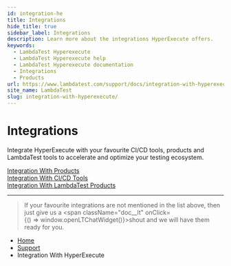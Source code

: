 ```yaml
---
id: integration-he
title: Integrations
hide_title: true
sidebar_label: Integrations
description: Learn more about the integrations HyperExecute offers.
keywords:
  - LambdaTest Hyperexecute
  - LambdaTest Hyperexecute help
  - LambdaTest Hyperexecute documentation
  - Integrations
  - Products
url: https://www.lambdatest.com/support/docs/integration-with-hyperexecute/
site_name: LambdaTest
slug: integration-with-hyperexecute/
---
```


<script type="application/ld+json"
      dangerouslySetInnerHTML={{ __html: JSON.stringify({
       "@context": "https://schema.org",
        "@type": "BreadcrumbList",
        "itemListElement": [{
          "@type": "ListItem",
          "position": 1,
          "name": "Home",
          "item": "https://www.lambdatest.com"
        },{
          "@type": "ListItem",
          "position": 2,
          "name": "Support",
          "item": "https://www.lambdatest.com/support/docs/"
        },{
          "@type": "ListItem",
          "position": 3,
          "name": "Integrations",
          "item": "https://www.lambdatest.com/support/docs/integration-with-hyperexecute/"
        }]
      })
    }}
></script>

# Integrations

Integrate HyperExecute with your favourite CI/CD tools, products and LambdaTest tools to accelerate and optimize your testing ecosystem. 

<div className="download_btn mb-10">
<a href="/support/docs/hyperexecute-integration-with-products/">Integration With Products</a>
</div>

<div className="download_btn mb-10">
<a href="/support/docs/hyperexecute-integration-with-ci-cd-tools/">Integration With CI/CD Tools</a>
</div>

<div className="download_btn mb-10">
<a href="/support/docs/he-integration-with-lambdatest-products/">Integration With LambdaTest Products</a>
</div>

***

>If your favourite integrations are not mentioned in the list above, then just give us a <span className="doc__lt" onClick={() => window.openLTChatWidget()}>shout</span> and we will have them ready for you.

<nav aria-label="breadcrumbs">
  <ul className="breadcrumbs">
    <li className="breadcrumbs__item">
      <a className="breadcrumbs__link" target="_self" href="https://www.lambdatest.com">
        Home
      </a>
    </li>
    <li className="breadcrumbs__item">
      <a className="breadcrumbs__link" target="_self" href="https://www.lambdatest.com/support/docs/">
        Support
      </a>
    </li>
    <li className="breadcrumbs__item breadcrumbs__item--active">
      <span className="breadcrumbs__link">
       Integration With HyperExecute
      </span>
    </li>
  </ul>
</nav>